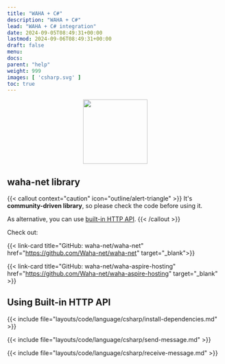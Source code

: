 ```yaml
---
title: "WAHA + C#"
description: "WAHA + C#"
lead: "WAHA + C# integration"
date: 2024-09-05T08:49:31+00:00
lastmod: 2024-09-06T08:49:31+00:00
draft: false
menu:
docs:
parent: "help"
weight: 999
images: [ 'csharp.svg' ]
toc: true
---
```


<p align="center">
  <img src="/images/csharp.svg" style="width: 150px">
</p>

## waha-net library

{{< callout context="caution" icon="outline/alert-triangle" >}}
It's **community-driven library**, so please check the code before using it.

As alternative, you can use [built-in HTTP API](#using-built-in-http-api).
{{< /callout >}}

Check out:

{{< link-card
title="GitHub: waha-net/waha-net"
href="https://github.com/Waha-net/waha-net"
target="_blank">}}

{{< link-card
title="GitHub: waha-net/waha-aspire-hosting"
href="https://github.com/Waha-net/waha-aspire-hosting"
target="_blank" >}}

## Using Built-in HTTP API

{{< include file="layouts/code/language/csharp/install-dependencies.md" >}}

{{< include file="layouts/code/language/csharp/send-message.md" >}}

{{< include file="layouts/code/language/csharp/receive-message.md" >}}

